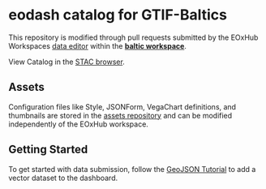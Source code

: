 # eodash catalog for GTIF-Baltics

This repository is modified through pull requests submitted by the EOxHub Workspaces [data editor](https://documentation.hub.eox.at/data-editor/) within the **[baltic workspace](https://workspace.baltic-gtif.hub-otc.eox.at/)**.


View Catalog in the [STAC browser](https://radiantearth.github.io/stac-browser/#/external/baltic-gtif.github.io/baltic-catalog/baltic/catalog.json?.language=en).

## Assets
Configuration files like Style, JSONForm, VegaChart definitions, and thumbnails are stored in the [assets repository](https://github.com/baltic-gtif/assets/) and can be modified independently of the EOxHub workspace.

## Getting Started
To get started with data submission, follow the [GeoJSON Tutorial](https://documentation.hub.eox.at/geojson-tutorial/) to add a vector dataset to the dashboard.
